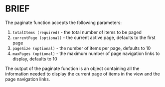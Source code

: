 # BRIEF

The paginate function accepts the following parameters:

1. `totalItems (required)` - the total number of items to be paged
2. `currentPage (optional)` - the current active page, defaults to the first page
3. `pageSize (optional)` - the number of items per page, defaults to 10
4. `maxPages (optional)` - the maximum number of page navigation links to display, defaults to 10

The output of the paginate function is an object containing all the information needed to display the current page of items in the view and the page navigation links.